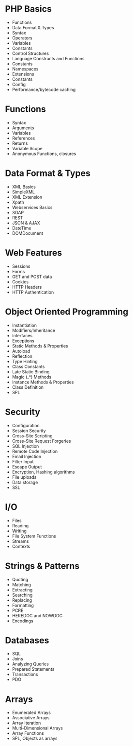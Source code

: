 PHP Basics
================
-    Functions
-    Data Format & Types
-    Syntax
-    Operators
-    Variables
-    Constants
-    Control Structures
-    Language Constructs and Functions
-    Constants
-    Namespaces
-    Extensions
-    Constants
-    Config
-    Performance/bytecode caching

Functions
================
-    Syntax
-    Arguments
-    Variables
-    References
-    Returns
-    Variable Scope
-    Anonymous Functions, closures

Data Format & Types
================
-    XML Basics
-    SimpleXML
-    XML Extension
-    Xpath
-    Webservices Basics
-    SOAP
-    REST
-    JSON & AJAX
-    DateTime
-    DOMDocument

Web Features 
================
-    Sessions
-    Forms
-    GET and POST data
-    Cookies
-    HTTP Headers
-    HTTP Authentication
    
Object Oriented Programming
================
-    Instantiation
-    Modifiers/Inheritance
-    Interfaces
-    Exceptions
-    Static Methods & Properties
-   Autoload
-    Reflection
-    Type Hinting
-    Class Constants
-    Late Static Binding
-    Magic (_*) Methods
-    Instance Methods & Properties
-    Class Definition
-    SPL

Security
================
-    Configuration
-    Session Security
-    Cross-Site Scripting
-    Cross-Site Request Forgeries
-    SQL Injection
-    Remote Code Injection
-    Email Injection
-    Filter Input
-    Escape Output
-    Encryption, Hashing algorithms
-    File uploads
-    Data storage
-    SSL
    
I/O    
================
-    Files
-    Reading
-    Writing
-    File System Functions
-    Streams
-    Contexts

Strings & Patterns
================
-    Quoting
-    Matching
-    Extracting
-    Searching
-    Replacing
-    Formatting
-    PCRE
-    HEREDOC and NOWDOC
-    Encodings
    
Databases
================
-    SQL
-    Joins
-    Analyzing Queries
-    Prepared Statements
-    Transactions
-    PDO
    
Arrays
================
-    Enumerated Arrays
-    Associative Arrays
-    Array Iteration
-    Multi-Dimensional Arrays
-    Array Functions
-    SPL, Objects as arrays
